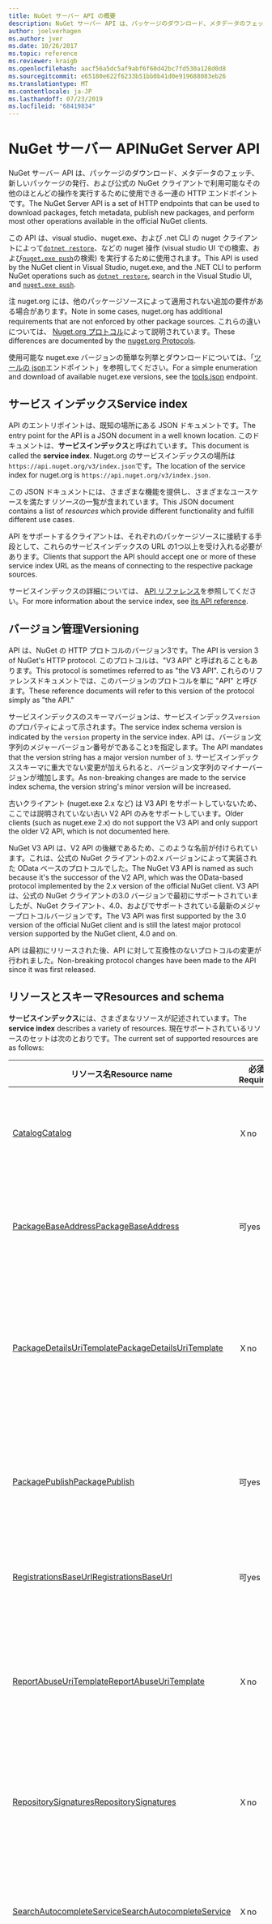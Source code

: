 ```yaml
---
title: NuGet サーバー API の概要
description: NuGet サーバー API は、パッケージのダウンロード、メタデータのフェッチ、新しいパッケージの発行などに使用できる HTTP エンドポイントのセットです。
author: joelverhagen
ms.author: jver
ms.date: 10/26/2017
ms.topic: reference
ms.reviewer: kraigb
ms.openlocfilehash: aacf56a5dc5af9abf6f60d42bc7fd530a128d0d8
ms.sourcegitcommit: e65180e622f6233b51bb0b41d0e919688083eb26
ms.translationtype: MT
ms.contentlocale: ja-JP
ms.lasthandoff: 07/23/2019
ms.locfileid: "68419834"
---
```

# <a name="nuget-server-api"></a><span data-ttu-id="edd88-103">NuGet サーバー API</span><span class="sxs-lookup"><span data-stu-id="edd88-103">NuGet Server API</span></span>

<span data-ttu-id="edd88-104">NuGet サーバー API は、パッケージのダウンロード、メタデータのフェッチ、新しいパッケージの発行、および公式の NuGet クライアントで利用可能なその他のほとんどの操作を実行するために使用できる一連の HTTP エンドポイントです。</span><span class="sxs-lookup"><span data-stu-id="edd88-104">The NuGet Server API is a set of HTTP endpoints that can be used to download packages, fetch metadata, publish new packages, and perform most other operations available in the official NuGet clients.</span></span>

<span data-ttu-id="edd88-105">この API は、visual studio、nuget.exe、および .net CLI の nuget クライアントによって[`dotnet restore`](/dotnet/core/tools/dotnet-restore?tabs=netcore2x)、などの nuget 操作 (visual studio UI での検索、および[`nuget.exe push`](../reference/cli-reference/cli-ref-push.md)の検索) を実行するために使用されます。</span><span class="sxs-lookup"><span data-stu-id="edd88-105">This API is used by the NuGet client in Visual Studio, nuget.exe, and the .NET CLI to perform NuGet operations such as [`dotnet restore`](/dotnet/core/tools/dotnet-restore?tabs=netcore2x), search in the Visual Studio UI, and [`nuget.exe push`](../reference/cli-reference/cli-ref-push.md).</span></span>

<span data-ttu-id="edd88-106">注 nuget.org には、他のパッケージソースによって適用されない追加の要件がある場合があります。</span><span class="sxs-lookup"><span data-stu-id="edd88-106">Note in some cases, nuget.org has additional requirements that are not enforced by other package sources.</span></span> <span data-ttu-id="edd88-107">これらの違いについては、 [Nuget.org プロトコル](nuget-protocols.md)によって説明されています。</span><span class="sxs-lookup"><span data-stu-id="edd88-107">These differences are documented by the [nuget.org Protocols](nuget-protocols.md).</span></span>

<span data-ttu-id="edd88-108">使用可能な nuget.exe バージョンの簡単な列挙とダウンロードについては、「[ツールの json](tools-json.md)エンドポイント」を参照してください。</span><span class="sxs-lookup"><span data-stu-id="edd88-108">For a simple enumeration and download of available nuget.exe versions, see the [tools.json](tools-json.md) endpoint.</span></span>

## <a name="service-index"></a><span data-ttu-id="edd88-109">サービス インデックス</span><span class="sxs-lookup"><span data-stu-id="edd88-109">Service index</span></span>

<span data-ttu-id="edd88-110">API のエントリポイントは、既知の場所にある JSON ドキュメントです。</span><span class="sxs-lookup"><span data-stu-id="edd88-110">The entry point for the API is a JSON document in a well known location.</span></span> <span data-ttu-id="edd88-111">このドキュメントは、**サービスインデックス**と呼ばれています。</span><span class="sxs-lookup"><span data-stu-id="edd88-111">This document is called the **service index**.</span></span> <span data-ttu-id="edd88-112">Nuget.org のサービスインデックスの場所は`https://api.nuget.org/v3/index.json`です。</span><span class="sxs-lookup"><span data-stu-id="edd88-112">The location of the service index for nuget.org is `https://api.nuget.org/v3/index.json`.</span></span>

<span data-ttu-id="edd88-113">この JSON ドキュメントには、さまざまな機能を提供し、さまざまなユースケースを満たす*リソース*の一覧が含まれています。</span><span class="sxs-lookup"><span data-stu-id="edd88-113">This JSON document contains a list of *resources* which provide different functionality and fulfill different use cases.</span></span>

<span data-ttu-id="edd88-114">API をサポートするクライアントは、それぞれのパッケージソースに接続する手段として、これらのサービスインデックスの URL の1つ以上を受け入れる必要があります。</span><span class="sxs-lookup"><span data-stu-id="edd88-114">Clients that support the API should accept one or more of these service index URL as the means of connecting to the respective package sources.</span></span>

<span data-ttu-id="edd88-115">サービスインデックスの詳細については、 [API リファレンス](service-index.md)を参照してください。</span><span class="sxs-lookup"><span data-stu-id="edd88-115">For more information about the service index, see [its API reference](service-index.md).</span></span>

## <a name="versioning"></a><span data-ttu-id="edd88-116">バージョン管理</span><span class="sxs-lookup"><span data-stu-id="edd88-116">Versioning</span></span>

<span data-ttu-id="edd88-117">API は、NuGet の HTTP プロトコルのバージョン3です。</span><span class="sxs-lookup"><span data-stu-id="edd88-117">The API is version 3 of NuGet's HTTP protocol.</span></span> <span data-ttu-id="edd88-118">このプロトコルは、"V3 API" と呼ばれることもあります。</span><span class="sxs-lookup"><span data-stu-id="edd88-118">This protocol is sometimes referred to as "the V3 API".</span></span> <span data-ttu-id="edd88-119">これらのリファレンスドキュメントでは、このバージョンのプロトコルを単に "API" と呼びます。</span><span class="sxs-lookup"><span data-stu-id="edd88-119">These reference documents will refer to this version of the protocol simply as "the API."</span></span>

<span data-ttu-id="edd88-120">サービスインデックスのスキーマバージョンは、サービスインデックス`version`のプロパティによって示されます。</span><span class="sxs-lookup"><span data-stu-id="edd88-120">The service index schema version is indicated by the `version` property in the service index.</span></span> <span data-ttu-id="edd88-121">API は、バージョン文字列のメジャーバージョン番号がであること`3`を指定します。</span><span class="sxs-lookup"><span data-stu-id="edd88-121">The API mandates that the version string has a major version number of `3`.</span></span> <span data-ttu-id="edd88-122">サービスインデックススキーマに重大でない変更が加えられると、バージョン文字列のマイナーバージョンが増加します。</span><span class="sxs-lookup"><span data-stu-id="edd88-122">As non-breaking changes are made to the service index schema, the version string's minor version will be increased.</span></span>

<span data-ttu-id="edd88-123">古いクライアント (nuget.exe 2.x など) は V3 API をサポートしていないため、ここでは説明されていない古い V2 API のみをサポートしています。</span><span class="sxs-lookup"><span data-stu-id="edd88-123">Older clients (such as nuget.exe 2.x) do not support the V3 API and only support the older V2 API, which is not documented here.</span></span>

<span data-ttu-id="edd88-124">NuGet V3 API は、V2 API の後継であるため、このような名前が付けられています。これは、公式の NuGet クライアントの2.x バージョンによって実装された OData ベースのプロトコルでした。</span><span class="sxs-lookup"><span data-stu-id="edd88-124">The NuGet V3 API is named as such because it's the successor of the V2 API, which was the OData-based protocol implemented by the 2.x version of the official NuGet client.</span></span> <span data-ttu-id="edd88-125">V3 API は、公式の NuGet クライアントの3.0 バージョンで最初にサポートされていましたが、NuGet クライアント、4.0、およびでサポートされている最新のメジャープロトコルバージョンです。</span><span class="sxs-lookup"><span data-stu-id="edd88-125">The V3 API was first supported by the 3.0 version of the official NuGet client and is still the latest major protocol version supported by the NuGet client, 4.0 and on.</span></span> 

<span data-ttu-id="edd88-126">API は最初にリリースされた後、API に対して互換性のないプロトコルの変更が行われました。</span><span class="sxs-lookup"><span data-stu-id="edd88-126">Non-breaking protocol changes have been made to the API since it was first released.</span></span>

## <a name="resources-and-schema"></a><span data-ttu-id="edd88-127">リソースとスキーマ</span><span class="sxs-lookup"><span data-stu-id="edd88-127">Resources and schema</span></span>

<span data-ttu-id="edd88-128">**サービスインデックス**には、さまざまなリソースが記述されています。</span><span class="sxs-lookup"><span data-stu-id="edd88-128">The **service index** describes a variety of resources.</span></span> <span data-ttu-id="edd88-129">現在サポートされているリソースのセットは次のとおりです。</span><span class="sxs-lookup"><span data-stu-id="edd88-129">The current set of supported resources are as follows:</span></span>

<span data-ttu-id="edd88-130">リソース名</span><span class="sxs-lookup"><span data-stu-id="edd88-130">Resource name</span></span>                                                        | <span data-ttu-id="edd88-131">必須</span><span class="sxs-lookup"><span data-stu-id="edd88-131">Required</span></span> | <span data-ttu-id="edd88-132">説明</span><span class="sxs-lookup"><span data-stu-id="edd88-132">Description</span></span>
-------------------------------------------------------------------- | -------- | -----------
[<span data-ttu-id="edd88-133">Catalog</span><span class="sxs-lookup"><span data-stu-id="edd88-133">Catalog</span></span>](catalog-resource.md)                                       | <span data-ttu-id="edd88-134">Ｘ</span><span class="sxs-lookup"><span data-stu-id="edd88-134">no</span></span>       | <span data-ttu-id="edd88-135">すべてのパッケージイベントの完全な記録。</span><span class="sxs-lookup"><span data-stu-id="edd88-135">Full record of all package events.</span></span>
[<span data-ttu-id="edd88-136">PackageBaseAddress</span><span class="sxs-lookup"><span data-stu-id="edd88-136">PackageBaseAddress</span></span>](package-base-address-resource.md)               | <span data-ttu-id="edd88-137">可</span><span class="sxs-lookup"><span data-stu-id="edd88-137">yes</span></span>      | <span data-ttu-id="edd88-138">パッケージコンテンツ (. nupkg) を取得します。</span><span class="sxs-lookup"><span data-stu-id="edd88-138">Get package content (.nupkg).</span></span>
[<span data-ttu-id="edd88-139">PackageDetailsUriTemplate</span><span class="sxs-lookup"><span data-stu-id="edd88-139">PackageDetailsUriTemplate</span></span>](package-details-template-resource.md)    | <span data-ttu-id="edd88-140">Ｘ</span><span class="sxs-lookup"><span data-stu-id="edd88-140">no</span></span>       | <span data-ttu-id="edd88-141">パッケージの詳細 web ページにアクセスするための URL を作成します。</span><span class="sxs-lookup"><span data-stu-id="edd88-141">Construct a URL to access a package details web page.</span></span>
[<span data-ttu-id="edd88-142">PackagePublish</span><span class="sxs-lookup"><span data-stu-id="edd88-142">PackagePublish</span></span>](package-publish-resource.md)                        | <span data-ttu-id="edd88-143">可</span><span class="sxs-lookup"><span data-stu-id="edd88-143">yes</span></span>      | <span data-ttu-id="edd88-144">パッケージのプッシュおよび削除 (または一覧から削除) を行います。</span><span class="sxs-lookup"><span data-stu-id="edd88-144">Push and delete (or unlist) packages.</span></span>
[<span data-ttu-id="edd88-145">RegistrationsBaseUrl</span><span class="sxs-lookup"><span data-stu-id="edd88-145">RegistrationsBaseUrl</span></span>](registration-base-url-resource.md)            | <span data-ttu-id="edd88-146">可</span><span class="sxs-lookup"><span data-stu-id="edd88-146">yes</span></span>      | <span data-ttu-id="edd88-147">パッケージメタデータを取得します。</span><span class="sxs-lookup"><span data-stu-id="edd88-147">Get package metadata.</span></span>
[<span data-ttu-id="edd88-148">ReportAbuseUriTemplate</span><span class="sxs-lookup"><span data-stu-id="edd88-148">ReportAbuseUriTemplate</span></span>](report-abuse-resource.md)                   | <span data-ttu-id="edd88-149">Ｘ</span><span class="sxs-lookup"><span data-stu-id="edd88-149">no</span></span>       | <span data-ttu-id="edd88-150">不正使用の web ページにアクセスするための URL を作成します。</span><span class="sxs-lookup"><span data-stu-id="edd88-150">Construct a URL to access a report abuse web page.</span></span>
[<span data-ttu-id="edd88-151">RepositorySignatures</span><span class="sxs-lookup"><span data-stu-id="edd88-151">RepositorySignatures</span></span>](repository-signatures-resource.md)            | <span data-ttu-id="edd88-152">Ｘ</span><span class="sxs-lookup"><span data-stu-id="edd88-152">no</span></span>       | <span data-ttu-id="edd88-153">リポジトリの署名に使用される証明書を取得します。</span><span class="sxs-lookup"><span data-stu-id="edd88-153">Get certificates used for repository signing.</span></span>
[<span data-ttu-id="edd88-154">SearchAutocompleteService</span><span class="sxs-lookup"><span data-stu-id="edd88-154">SearchAutocompleteService</span></span>](search-autocomplete-service-resource.md) | <span data-ttu-id="edd88-155">Ｘ</span><span class="sxs-lookup"><span data-stu-id="edd88-155">no</span></span>       | <span data-ttu-id="edd88-156">パッケージ Id とバージョンを部分文字列で検出します。</span><span class="sxs-lookup"><span data-stu-id="edd88-156">Discover package IDs and versions by substring.</span></span>
[<span data-ttu-id="edd88-157">SearchQueryService</span><span class="sxs-lookup"><span data-stu-id="edd88-157">SearchQueryService</span></span>](search-query-service-resource.md)               | <span data-ttu-id="edd88-158">可</span><span class="sxs-lookup"><span data-stu-id="edd88-158">yes</span></span>      | <span data-ttu-id="edd88-159">キーワードを使用してパッケージをフィルター処理し、検索します。</span><span class="sxs-lookup"><span data-stu-id="edd88-159">Filter and search for packages by keyword.</span></span>
[<span data-ttu-id="edd88-160">シンボル Packagepublish</span><span class="sxs-lookup"><span data-stu-id="edd88-160">SymbolPackagePublish</span></span>](symbol-package-publish-resource.md)           | <span data-ttu-id="edd88-161">Ｘ</span><span class="sxs-lookup"><span data-stu-id="edd88-161">no</span></span>       | <span data-ttu-id="edd88-162">シンボルパッケージをプッシュします。</span><span class="sxs-lookup"><span data-stu-id="edd88-162">Push symbol packages.</span></span>

<span data-ttu-id="edd88-163">一般に、API リソースによって返されるすべての非バイナリデータは、JSON を使用してシリアル化されます。</span><span class="sxs-lookup"><span data-stu-id="edd88-163">In general, all non-binary data returned by a API resource are serialized using JSON.</span></span> <span data-ttu-id="edd88-164">サービスインデックスの各リソースによって返される応答スキーマは、そのリソースに対して個別に定義されます。</span><span class="sxs-lookup"><span data-stu-id="edd88-164">The response schema returned by each resource in the service index is defined individually for that resource.</span></span> <span data-ttu-id="edd88-165">各リソースの詳細については、上記のトピックを参照してください。</span><span class="sxs-lookup"><span data-stu-id="edd88-165">For more information about each resource, see the topics listed above.</span></span>

<span data-ttu-id="edd88-166">今後、プロトコルが進化するにつれて、新しいプロパティが JSON 応答に追加される可能性があります。</span><span class="sxs-lookup"><span data-stu-id="edd88-166">In the future, as the protocol evolves, new properties may be added to JSON responses.</span></span> <span data-ttu-id="edd88-167">クライアントを将来の証明として使用する場合、実装では、応答スキーマが最終的なものであり、追加のデータを含めることができないと想定しないでください。</span><span class="sxs-lookup"><span data-stu-id="edd88-167">For the client to be future-proof, the implementation should not assume that the response schema is final and cannot include extra data.</span></span> <span data-ttu-id="edd88-168">実装で認識されないすべてのプロパティを無視する必要があります。</span><span class="sxs-lookup"><span data-stu-id="edd88-168">All properties that the implementation does not understand should be ignored.</span></span>

> [!Note]
> <span data-ttu-id="edd88-169">変換元が実装`SearchAutocompleteService`していない場合は、オートコンプリート動作を正常に無効にする必要があります。</span><span class="sxs-lookup"><span data-stu-id="edd88-169">When a source does not implement `SearchAutocompleteService` any autocomplete behavior should be disabled gracefully.</span></span> <span data-ttu-id="edd88-170">が`ReportAbuseUriTemplate`実装されていない場合、公式の nuget クライアントは nuget にフォールバックします ( [nuget/Home # 4924](https://github.com/NuGet/Home/issues/4924)によって追跡されます)。</span><span class="sxs-lookup"><span data-stu-id="edd88-170">When `ReportAbuseUriTemplate` is not implemented, the official NuGet client falls back to nuget.org's report abuse URL (tracked by [NuGet/Home#4924](https://github.com/NuGet/Home/issues/4924)).</span></span> <span data-ttu-id="edd88-171">他のクライアントは、ユーザーにレポートの不正利用の URL を表示しないように選択できます。</span><span class="sxs-lookup"><span data-stu-id="edd88-171">Other clients may opt to simply not show a report abuse URL to the user.</span></span>

### <a name="undocumented-resources-on-nugetorg"></a><span data-ttu-id="edd88-172">Nuget.org のドキュメントに記載されるリソース</span><span class="sxs-lookup"><span data-stu-id="edd88-172">Undocumented resources on nuget.org</span></span>

<span data-ttu-id="edd88-173">Nuget.org の V3 サービスインデックスには、上に記載されていないいくつかのリソースがあります。</span><span class="sxs-lookup"><span data-stu-id="edd88-173">The V3 service index on nuget.org has some resources that are not documented above.</span></span> <span data-ttu-id="edd88-174">リソースをドキュメント化しない理由はいくつかあります。</span><span class="sxs-lookup"><span data-stu-id="edd88-174">There are a few reasons for not documenting a resource.</span></span>

<span data-ttu-id="edd88-175">まず、nuget.org の実装の詳細として使用されるリソースについては説明しません。は`SearchGalleryQueryService` 、このカテゴリに分類されます。</span><span class="sxs-lookup"><span data-stu-id="edd88-175">First, we don't document resources used as an implementation detail of nuget.org. The `SearchGalleryQueryService` falls into this category.</span></span> <span data-ttu-id="edd88-176">[NuGetGallery](https://github.com/NuGet/NuGetGallery)は、このリソースを使用して、データベースを使用するのではなく、一部の V2 (OData) クエリを検索インデックスに委任します。</span><span class="sxs-lookup"><span data-stu-id="edd88-176">[NuGetGallery](https://github.com/NuGet/NuGetGallery) uses this resource to delegate some V2 (OData) queries to our search index instead of using the database.</span></span> <span data-ttu-id="edd88-177">このリソースは、スケーラビリティ上の理由から導入されたものであり、外部で使用するためのものではありません。</span><span class="sxs-lookup"><span data-stu-id="edd88-177">This resource was introduced for scalability reasons and is not intended for external use.</span></span>

<span data-ttu-id="edd88-178">2つ目の方法として、公式クライアントの RTM バージョンには同梱されていないリソースについては説明しません。</span><span class="sxs-lookup"><span data-stu-id="edd88-178">Second, we don't document resources that never shipped in an RTM version of the official client.</span></span>
<span data-ttu-id="edd88-179">`PackageDisplayMetadataUriTemplate`と`PackageVersionDisplayMetadataUriTemplate`はこのカテゴリに分類されます。</span><span class="sxs-lookup"><span data-stu-id="edd88-179">`PackageDisplayMetadataUriTemplate` and `PackageVersionDisplayMetadataUriTemplate` fall into this category.</span></span>

<span data-ttu-id="edd88-180">Thirdly、V2 プロトコルと密接に関連付けられているリソースについては説明しません。このリソース自体は意図的に文書化されていません。</span><span class="sxs-lookup"><span data-stu-id="edd88-180">Thirdly, we don't document resources that are tightly coupled with the V2 protocol, which itself is intentionally undocumented.</span></span> <span data-ttu-id="edd88-181">リソース`LegacyGallery`はこのカテゴリに分類されます。</span><span class="sxs-lookup"><span data-stu-id="edd88-181">The `LegacyGallery` resource falls into this category.</span></span> <span data-ttu-id="edd88-182">このリソースにより、V3 サービスインデックスは、対応する V2 ソース URL を指すことができます。</span><span class="sxs-lookup"><span data-stu-id="edd88-182">This resource allows a V3 service index to point to a corresponding V2 source URL.</span></span> <span data-ttu-id="edd88-183">このリソースは、 `nuget.exe list`をサポートしています。</span><span class="sxs-lookup"><span data-stu-id="edd88-183">This resource supports the `nuget.exe list`.</span></span>

<span data-ttu-id="edd88-184">リソースがここに記載されていない場合は、依存関係を取得しないことを*強く*お勧めします。</span><span class="sxs-lookup"><span data-stu-id="edd88-184">If a resource is not documented here, we *strongly* recommend that you do not take a dependency on them.</span></span> <span data-ttu-id="edd88-185">このようなドキュメントに記載されていないリソースの動作を削除したり、変更したりすると、予期しない方法で実装が中断される可能性があります。</span><span class="sxs-lookup"><span data-stu-id="edd88-185">We may remove or change the behavior of these undocumented resources which could break your implementation in unexpected ways.</span></span>

## <a name="timestamps"></a><span data-ttu-id="edd88-186">タイムスタンプ</span><span class="sxs-lookup"><span data-stu-id="edd88-186">Timestamps</span></span>

<span data-ttu-id="edd88-187">API によって返されるすべてのタイムスタンプは UTC であるか、 [ISO 8601](https://www.iso.org/iso-8601-date-and-time-format.html)表現を使用して指定されます。</span><span class="sxs-lookup"><span data-stu-id="edd88-187">All timestamps returned by the API are UTC or are otherwise specified using [ISO 8601](https://www.iso.org/iso-8601-date-and-time-format.html) representation.</span></span> 

## <a name="http-methods"></a><span data-ttu-id="edd88-188">HTTP メソッド</span><span class="sxs-lookup"><span data-stu-id="edd88-188">HTTP methods</span></span>

<span data-ttu-id="edd88-189">Verb</span><span class="sxs-lookup"><span data-stu-id="edd88-189">Verb</span></span>   | <span data-ttu-id="edd88-190">使用</span><span class="sxs-lookup"><span data-stu-id="edd88-190">Use</span></span>
------ | -----------
<span data-ttu-id="edd88-191">GET</span><span class="sxs-lookup"><span data-stu-id="edd88-191">GET</span></span>    | <span data-ttu-id="edd88-192">読み取り専用の操作を実行します。通常はデータを取得します。</span><span class="sxs-lookup"><span data-stu-id="edd88-192">Performs a read-only operation, typically retrieving data.</span></span>
<span data-ttu-id="edd88-193">HEAD、</span><span class="sxs-lookup"><span data-stu-id="edd88-193">HEAD</span></span>   | <span data-ttu-id="edd88-194">対応する`GET`要求の応答ヘッダーをフェッチします。</span><span class="sxs-lookup"><span data-stu-id="edd88-194">Fetches the response headers for the corresponding `GET` request.</span></span>
<span data-ttu-id="edd88-195">PUT</span><span class="sxs-lookup"><span data-stu-id="edd88-195">PUT</span></span>    | <span data-ttu-id="edd88-196">存在しないリソースを作成します。存在する場合は、リソースを更新します。</span><span class="sxs-lookup"><span data-stu-id="edd88-196">Creates a resource that doesn't exist or, if it does exist, updates it.</span></span> <span data-ttu-id="edd88-197">一部のリソースでは、更新プログラムがサポートされない場合があります。</span><span class="sxs-lookup"><span data-stu-id="edd88-197">Some resources may not support update.</span></span>
<span data-ttu-id="edd88-198">Del</span><span class="sxs-lookup"><span data-stu-id="edd88-198">DELETE</span></span> | <span data-ttu-id="edd88-199">リソースを削除または一覧から削除します。</span><span class="sxs-lookup"><span data-stu-id="edd88-199">Deletes or unlists a resource.</span></span>

## <a name="http-status-codes"></a><span data-ttu-id="edd88-200">HTTP 状態コード</span><span class="sxs-lookup"><span data-stu-id="edd88-200">HTTP status codes</span></span>

<span data-ttu-id="edd88-201">コード</span><span class="sxs-lookup"><span data-stu-id="edd88-201">Code</span></span> | <span data-ttu-id="edd88-202">説明</span><span class="sxs-lookup"><span data-stu-id="edd88-202">Description</span></span>
---- | -----
<span data-ttu-id="edd88-203">200</span><span class="sxs-lookup"><span data-stu-id="edd88-203">200</span></span>  | <span data-ttu-id="edd88-204">成功し、応答の本文があります。</span><span class="sxs-lookup"><span data-stu-id="edd88-204">Success, and there is a response body.</span></span>
<span data-ttu-id="edd88-205">201</span><span class="sxs-lookup"><span data-stu-id="edd88-205">201</span></span>  | <span data-ttu-id="edd88-206">成功し、リソースが作成されました。</span><span class="sxs-lookup"><span data-stu-id="edd88-206">Success, and the resource was created.</span></span>
<span data-ttu-id="edd88-207">202</span><span class="sxs-lookup"><span data-stu-id="edd88-207">202</span></span>  | <span data-ttu-id="edd88-208">成功、要求は受け入れられましたが、一部の作業はまだ完了しておらず、非同期的に完了している可能性があります。</span><span class="sxs-lookup"><span data-stu-id="edd88-208">Success, the request has been accepted but some work may still be incomplete and completed asynchronously.</span></span>
<span data-ttu-id="edd88-209">204</span><span class="sxs-lookup"><span data-stu-id="edd88-209">204</span></span>  | <span data-ttu-id="edd88-210">成功しましたが、応答本文がありません。</span><span class="sxs-lookup"><span data-stu-id="edd88-210">Success, but there is no response body.</span></span>
<span data-ttu-id="edd88-211">301</span><span class="sxs-lookup"><span data-stu-id="edd88-211">301</span></span>  | <span data-ttu-id="edd88-212">永続的なリダイレクト。</span><span class="sxs-lookup"><span data-stu-id="edd88-212">A permanent redirect.</span></span>
<span data-ttu-id="edd88-213">302</span><span class="sxs-lookup"><span data-stu-id="edd88-213">302</span></span>  | <span data-ttu-id="edd88-214">一時的なリダイレクト。</span><span class="sxs-lookup"><span data-stu-id="edd88-214">A temporary redirect.</span></span>
<span data-ttu-id="edd88-215">400</span><span class="sxs-lookup"><span data-stu-id="edd88-215">400</span></span>  | <span data-ttu-id="edd88-216">URL または要求本文内のパラメーターが無効です。</span><span class="sxs-lookup"><span data-stu-id="edd88-216">The parameters in the URL or in the request body aren't valid.</span></span>
<span data-ttu-id="edd88-217">401</span><span class="sxs-lookup"><span data-stu-id="edd88-217">401</span></span>  | <span data-ttu-id="edd88-218">指定された資格情報が無効です。</span><span class="sxs-lookup"><span data-stu-id="edd88-218">The provided credentials are invalid.</span></span>
<span data-ttu-id="edd88-219">403</span><span class="sxs-lookup"><span data-stu-id="edd88-219">403</span></span>  | <span data-ttu-id="edd88-220">指定された資格情報を指定した場合、アクションは許可されません。</span><span class="sxs-lookup"><span data-stu-id="edd88-220">The action is not allowed given the provided credentials.</span></span>
<span data-ttu-id="edd88-221">404</span><span class="sxs-lookup"><span data-stu-id="edd88-221">404</span></span>  | <span data-ttu-id="edd88-222">要求されたリソースは存在しません。</span><span class="sxs-lookup"><span data-stu-id="edd88-222">The requested resource doesn't exist.</span></span>
<span data-ttu-id="edd88-223">409</span><span class="sxs-lookup"><span data-stu-id="edd88-223">409</span></span>  | <span data-ttu-id="edd88-224">要求が既存のリソースと競合しています。</span><span class="sxs-lookup"><span data-stu-id="edd88-224">The request conflicts with an existing resource.</span></span>
<span data-ttu-id="edd88-225">500</span><span class="sxs-lookup"><span data-stu-id="edd88-225">500</span></span>  | <span data-ttu-id="edd88-226">サービスで予期しないエラーが発生しました。</span><span class="sxs-lookup"><span data-stu-id="edd88-226">The service has encountered an unexpected error.</span></span>
<span data-ttu-id="edd88-227">503</span><span class="sxs-lookup"><span data-stu-id="edd88-227">503</span></span>  | <span data-ttu-id="edd88-228">サービスは一時的に使用できません。</span><span class="sxs-lookup"><span data-stu-id="edd88-228">The service is temporarily unavailable.</span></span>

<span data-ttu-id="edd88-229">API エンドポイントに対して行われた要求は、HTTPリダイレクト(301または302)を返す場合があります。`GET`</span><span class="sxs-lookup"><span data-stu-id="edd88-229">Any `GET` request made to a API endpoint may return an HTTP redirect (301 or 302).</span></span> <span data-ttu-id="edd88-230">クライアントは、 `Location`ヘッダーを観察し、後続`GET`のを発行することで、このようなリダイレクトを適切に処理する必要があります。</span><span class="sxs-lookup"><span data-stu-id="edd88-230">Clients should gracefully handle such redirects by observing the `Location` header and issuing a subsequent `GET`.</span></span> <span data-ttu-id="edd88-231">特定のエンドポイントに関するドキュメントでは、リダイレクトが使用される場所を明示的に呼び出すことはありません。</span><span class="sxs-lookup"><span data-stu-id="edd88-231">Documentation concerning specific endpoints will not explicitly call out where redirects may be used.</span></span>

<span data-ttu-id="edd88-232">500レベルのステータスコードの場合、クライアントは適切な再試行メカニズムを実装できます。</span><span class="sxs-lookup"><span data-stu-id="edd88-232">In the case of a 500-level status code, the client can implement a reasonable retry mechanism.</span></span> <span data-ttu-id="edd88-233">正式な NuGet クライアントは、500レベルの状態コードまたは TCP/DNS エラーが発生すると、3回再試行します。</span><span class="sxs-lookup"><span data-stu-id="edd88-233">The official NuGet client retries three times when encountering any 500-level status code or TCP/DNS error.</span></span>

## <a name="http-request-headers"></a><span data-ttu-id="edd88-234">HTTP 要求ヘッダー</span><span class="sxs-lookup"><span data-stu-id="edd88-234">HTTP request headers</span></span>

<span data-ttu-id="edd88-235">名前</span><span class="sxs-lookup"><span data-stu-id="edd88-235">Name</span></span>                     | <span data-ttu-id="edd88-236">説明</span><span class="sxs-lookup"><span data-stu-id="edd88-236">Description</span></span>
------------------------ | -----------
<span data-ttu-id="edd88-237">X-NuGet-ApiKey</span><span class="sxs-lookup"><span data-stu-id="edd88-237">X-NuGet-ApiKey</span></span>           | <span data-ttu-id="edd88-238">プッシュと削除には必須です。「リソース」を参照してください。 [ `PackagePublish`](package-publish-resource.md)</span><span class="sxs-lookup"><span data-stu-id="edd88-238">Required for push and delete, see [`PackagePublish` resource](package-publish-resource.md)</span></span>
<span data-ttu-id="edd88-239">X-NuGet-Client-Version</span><span class="sxs-lookup"><span data-stu-id="edd88-239">X-NuGet-Client-Version</span></span>   | <span data-ttu-id="edd88-240">**非推奨**と置き換え`X-NuGet-Protocol-Version`</span><span class="sxs-lookup"><span data-stu-id="edd88-240">**Deprecated** and replaced by `X-NuGet-Protocol-Version`</span></span>
<span data-ttu-id="edd88-241">X-NuGet-Protocol-Version</span><span class="sxs-lookup"><span data-stu-id="edd88-241">X-NuGet-Protocol-Version</span></span> | <span data-ttu-id="edd88-242">Nuget.org のみで必要な場合は、「 [nuget.org プロトコル](NuGet-Protocols.md)」を参照してください。</span><span class="sxs-lookup"><span data-stu-id="edd88-242">Required in certain cases only on nuget.org, see [nuget.org protocols](NuGet-Protocols.md)</span></span>
<span data-ttu-id="edd88-243">X-NuGet-Session-Id</span><span class="sxs-lookup"><span data-stu-id="edd88-243">X-NuGet-Session-Id</span></span>       | <span data-ttu-id="edd88-244">*省略可能*。</span><span class="sxs-lookup"><span data-stu-id="edd88-244">*Optional*.</span></span> <span data-ttu-id="edd88-245">NuGet クライアント v1.0 + 同じ NuGet クライアントセッションの一部である HTTP 要求を識別します。</span><span class="sxs-lookup"><span data-stu-id="edd88-245">NuGet clients v4.7+ identify HTTP requests that are part of the same NuGet client session.</span></span>

<span data-ttu-id="edd88-246">`X-NuGet-Session-Id` で`PackageReference`は、の1回の復元に関連するすべての操作に対して1つの値が使用されます。</span><span class="sxs-lookup"><span data-stu-id="edd88-246">The `X-NuGet-Session-Id` has a single value for all operations related to a single restore in `PackageReference`.</span></span> <span data-ttu-id="edd88-247">オートコンプリートや`packages.config`復元などの他のシナリオでは、コードがどのように考慮されるかによって、複数の異なるセッション ID が存在する可能性があります。</span><span class="sxs-lookup"><span data-stu-id="edd88-247">For other scenarios such as autocomplete and `packages.config` restore there may be several different session ID's due to how the code is factored.</span></span>

## <a name="authentication"></a><span data-ttu-id="edd88-248">認証</span><span class="sxs-lookup"><span data-stu-id="edd88-248">Authentication</span></span>

<span data-ttu-id="edd88-249">認証は、を定義するために、パッケージソースの実装に残されます。</span><span class="sxs-lookup"><span data-stu-id="edd88-249">Authentication is left up to the package source implementation to define.</span></span> <span data-ttu-id="edd88-250">Nuget.org では、 `PackagePublish`リソースのみが特別な API キーヘッダーによる認証を必要とします。</span><span class="sxs-lookup"><span data-stu-id="edd88-250">For nuget.org, only the `PackagePublish` resource requires authentication via a special API key header.</span></span> <span data-ttu-id="edd88-251">詳細については、「 [ `PackagePublish`リソース](package-publish-resource.md)」を参照してください。</span><span class="sxs-lookup"><span data-stu-id="edd88-251">See [`PackagePublish` resource](package-publish-resource.md) for details.</span></span>

